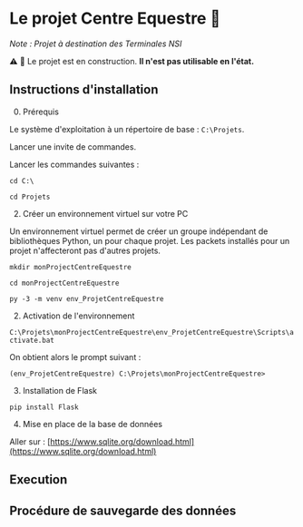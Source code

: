 Le projet Centre Equestre :horse:
=======

_Note : Projet à destination des Terminales NSI_

:warning: :construction: Le projet est en construction. **Il n'est pas utilisable en l'état.** 

Instructions d'installation
-----------

0) Prérequis

Le système d'exploitation à un répertoire de base : `C:\Projets`.

Lancer une invite de commandes.

Lancer les commandes suivantes :

`cd C:\`

`cd Projets`


2) Créer un environnement virtuel sur votre PC

Un environnement virtuel permet de créer un groupe indépendant de bibliothèques Python, un pour chaque projet. Les packets installés pour un projet n'affecteront pas d'autres projets.

`mkdir monProjectCentreEquestre`

`cd monProjectCentreEquestre`

`py -3 -m venv env_ProjetCentreEquestre`

2) Activation de l'environnement

`C:\Projets\monProjectCentreEquestre\env_ProjetCentreEquestre\Scripts\activate.bat`

On obtient alors le prompt suivant :

`(env_ProjetCentreEquestre) C:\Projets\monProjectCentreEquestre>`
 
3) Installation de Flask

`pip install Flask`

4) Mise en place de la base de données

Aller sur : [https://www.sqlite.org/download.html](https://www.sqlite.org/download.html)


Execution
-----------


Procédure de sauvegarde des données
-----------
